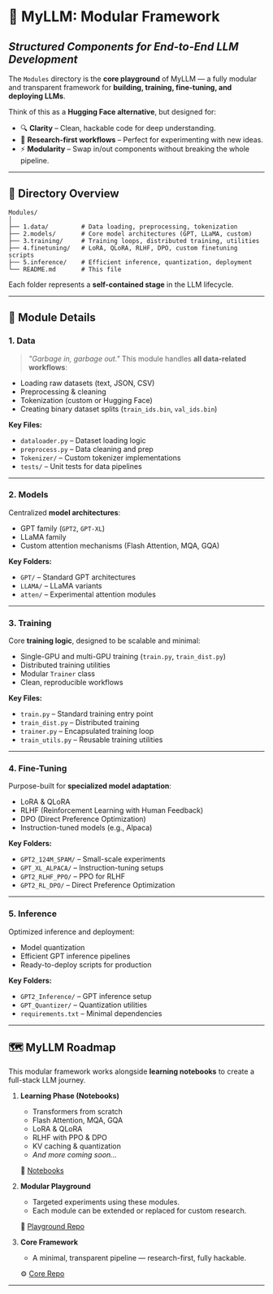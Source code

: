# 🔩 MyLLM: Modular Framework

## *Structured Components for End-to-End LLM Development*

The `Modules` directory is the **core playground** of MyLLM — a fully modular and transparent framework for **building, training, fine-tuning, and deploying LLMs**.

Think of this as a **Hugging Face alternative**, but designed for:

* 🔍 **Clarity** – Clean, hackable code for deep understanding.
* 🧪 **Research-first workflows** – Perfect for experimenting with new ideas.
* ⚡ **Modularity** – Swap in/out components without breaking the whole pipeline.

---

## 📂 Directory Overview

```
Modules/
│
├── 1.data/         # Data loading, preprocessing, tokenization
├── 2.models/       # Core model architectures (GPT, LLaMA, custom)
├── 3.training/     # Training loops, distributed training, utilities
├── 4.finetuning/   # LoRA, QLoRA, RLHF, DPO, custom finetuning scripts
├── 5.inference/    # Efficient inference, quantization, deployment
└── README.md       # This file
```

Each folder represents a **self-contained stage** in the LLM lifecycle.

---

## 🧩 Module Details

### **1. Data**

> *"Garbage in, garbage out."*
> This module handles **all data-related workflows**:

* Loading raw datasets (text, JSON, CSV)
* Preprocessing & cleaning
* Tokenization (custom or Hugging Face)
* Creating binary dataset splits (`train_ids.bin`, `val_ids.bin`)

**Key Files:**

* `dataloader.py` – Dataset loading logic
* `preprocess.py` – Data cleaning and prep
* `Tokenizer/` – Custom tokenizer implementations
* `tests/` – Unit tests for data pipelines

---

### **2. Models**

Centralized **model architectures**:

* GPT family (`GPT2`, `GPT-XL`)
* LLaMA family
* Custom attention mechanisms (Flash Attention, MQA, GQA)

**Key Folders:**

* `GPT/` – Standard GPT architectures
* `LLAMA/` – LLaMA variants
* `atten/` – Experimental attention modules

---

### **3. Training**

Core **training logic**, designed to be scalable and minimal:

* Single-GPU and multi-GPU training (`train.py`, `train_dist.py`)
* Distributed training utilities
* Modular `Trainer` class
* Clean, reproducible workflows

**Key Files:**

* `train.py` – Standard training entry point
* `train_dist.py` – Distributed training
* `trainer.py` – Encapsulated training loop
* `train_utils.py` – Reusable training utilities

---

### **4. Fine-Tuning**

Purpose-built for **specialized model adaptation**:

* LoRA & QLoRA
* RLHF (Reinforcement Learning with Human Feedback)
* DPO (Direct Preference Optimization)
* Instruction-tuned models (e.g., Alpaca)

**Key Folders:**

* `GPT2_124M_SPAM/` – Small-scale experiments
* `GPT_XL_ALPACA/` – Instruction-tuning setups
* `GPT2_RLHF_PPO/` – PPO for RLHF
* `GPT2_RL_DPO/` – Direct Preference Optimization

---

### **5. Inference**

Optimized inference and deployment:

* Model quantization
* Efficient GPT inference pipelines
* Ready-to-deploy scripts for production

**Key Folders:**

* `GPT2_Inference/` – GPT inference setup
* `GPT_Quantizer/` – Quantization utilities
* `requirements.txt` – Minimal dependencies

---

## 🗺️ MyLLM Roadmap

This modular framework works alongside **learning notebooks** to create a full-stack LLM journey.

1. **Learning Phase (Notebooks)**

   * Transformers from scratch
   * Flash Attention, MQA, GQA
   * LoRA & QLoRA
   * RLHF with PPO & DPO
   * KV caching & quantization
   * *And more coming soon…*

   📒 [Notebooks](https://lnkd.in/drkeKUre)

2. **Modular Playground**

   * Targeted experiments using these modules.
   * Each module can be extended or replaced for custom research.

   🧩 [Playground Repo](https://lnkd.in/dQX9Dhi4)

3. **Core Framework**

   * A minimal, transparent pipeline — research-first, fully hackable.

   ⚙️ [Core Repo](https://lnkd.in/dBR5Th6w)

---